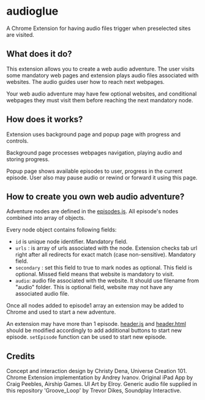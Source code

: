 audioglue
=========

A Chrome Extension for having audio files trigger when preselected sites are visited.


What does it do?
---------

This extension allows you to create a web audio adventure. The user visits some mandatory web pages and extension plays audio files associated with websites. The audio guides user how to reach next webpages.

Your web audio adventure may have few optional websites, and conditional webpages they must visit them before reaching the next mandatory node. 

How does it works?
---------

Extension uses background page and popup page with progress and controls.

Background page processes webpages navigation, playing audio and storing progress.

Popup page shows available episodes to user, progress in the current episode. User also may pause audio or rewind or forward it using this page.

How to create you own web audio adventure?
---------

Adventure nodes are defined in the [episodes.js](https://github.com/universecreation101/audioglue/blob/master/chrome/episodes.js). All episode's nodes combined into array of objects.

Every node object contains following fields:

- `id` is unique node identifier. Mandatory field.
- `urls` : is array of urls associated with the node. Extension checks tab url right after all redirects for exact match (case non-sensitive). Mandatory field.
- `secondary` : set this field to true to mark nodes as optional. This field is optional. Missed field means that website is mandatory to visit.
- `audio`: audio file associated with the website. It should use filename from "audio" folder. This is optional field, website may not have any associated audio file.

Once all nodes added to episode1 array an extension may be added to Chrome and used to start a new adventure.

An extension may have more than 1 episode. [header.js](https://github.com/universecreation101/audioglue/blob/master/chrome/js/header.js) and [header.html](https://github.com/universecreation101/audioglue/blob/master/chrome/js/header.html) should be modified accordingly to add additional buttons to start new episode. `setEpisode` function can be used to start new episode.

Credits
--------
Concept and interaction design by Christy Dena, Universe Creation 101. 
Chrome Extension implementation by Andrey Ivanov. 
Original iPad App by Craig Peebles, Airship Games. 
UI Art by Elroy.
Generic audio file supplied in this repository 'Groove_Loop' by Trevor Dikes, Soundplay Interactive.
